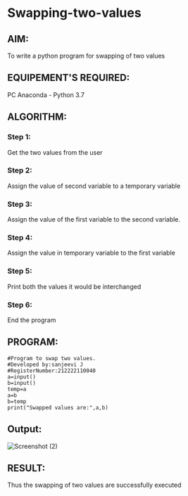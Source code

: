 # Swapping-two-values
## AIM:
To write a python program for swapping of two values
## EQUIPEMENT'S REQUIRED: 
PC
Anaconda - Python 3.7
## ALGORITHM: 
### Step 1:
Get the two values from the user
### Step 2: 
Assign the value of second variable to a temporary variable 
### Step 3: 
Assign the value of the first variable to the second variable.
### Step 4:  
Assign the value in temporary variable to the first variable
### Step 5: 
Print both the values it would be interchanged
### Step 6: 
End the program
## PROGRAM:
```
#Program to swap two values.
#Developed by:sanjeevi J 
#RegisterNumber:212222110040
a=input()
b=input()
temp=a
a=b
b=temp
print("Swapped values are:",a,b)
```
## Output:

![Screenshot (2)](https://user-images.githubusercontent.com/121484976/226804749-939952dc-17e3-4770-b6cd-e76e2b595e08.png)


## RESULT:
Thus the swapping of two values are successfully executed



